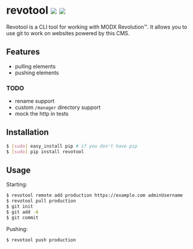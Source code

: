 # revotool [![](https://travis-ci.org/myfreeweb/revotool.png?branch=master)](https://travis-ci.org/myfreeweb/revotool) [![](https://pypip.in/d/revotool/badge.png)](https://pypi.python.org/pypi/revotool)

Revotool is a CLI tool for working with MODX Revolution™.
It allows you to use git to work on websites powered by this CMS.

## Features

- pulling elements
- pushing elements

### TODO

- rename support
- custom `/manager` directory support
- mock the http in tests

## Installation

```bash
$ [sudo] easy_install pip # if you don't have pip
$ [sudo] pip install revotool
```

## Usage

Starting:

```bash
$ revotool remote add production https://example.com adminUsername
$ revotool pull production
$ git init
$ git add -A
$ git commit
```

Pushing:

```bash
$ revotool push production
```
